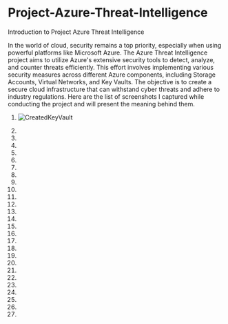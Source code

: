 # Project-Azure-Threat-Intelligence


Introduction to Project Azure Threat Intelligence


In the world of cloud, security remains a top priority, especially when using powerful platforms like Microsoft Azure. The Azure Threat Intelligence project aims to utilize Azure's extensive security tools to detect, analyze, and counter threats efficiently. This effort involves implementing various security measures across different Azure components, including Storage Accounts, Virtual Networks, and Key Vaults. The objective is to create a secure cloud infrastructure that can withstand cyber threats and adhere to industry regulations. Here are the list of screenshots I captured while conducting the project and will present the meaning behind them. 

1)  ![CreatedKeyVault](https://github.com/Khan-Shahmir/Azure-Threat-Intelligence-Microsoft-Sentinel-and-Cloud-Honey-Set-Up/assets/143667443/c9f436b6-23de-46c2-b50a-f5d76714da66)

2)  
3)
4)
5)
6)
7)
8)
9)
10)
11)
12)
13)
14)
15)
16)
17)
18)
19)
20)
21)
22)
23)
24)
25)
26)
27)








